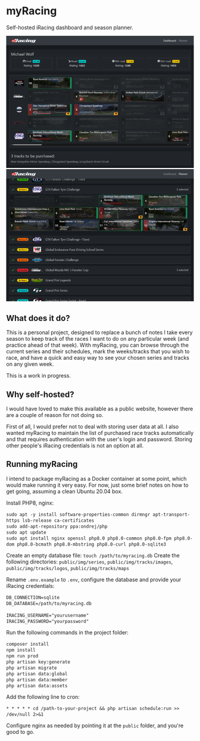 # myRacing
Self-hosted iRacing dashboard and season planner.

![Dashboard](https://github.com/mwgg/myRacing/raw/main/myracing_1.png)
![Planner](https://github.com/mwgg/myRacing/raw/main/myracing_2.png)

## What does it do?
This is a personal project, designed to replace a bunch of notes I take every season to keep track of the races I want to do on any particular week (and practice ahead of that week). With myRacing, you can browse through the current series and their schedules, mark the weeks/tracks that you wish to race, and have a quick and easy way to see your chosen series and tracks on any given week.

This is a work in progress.

## Why self-hosted?
I would have loved to make this available as a public website, however there are a couple of reason for not doing so.

First of all, I would prefer not to deal with storing user data at all. I also wanted myRacing to maintain the list of purchased race tracks automatically and that requires authentication with the user's login and password. Storing other people's iRacing credentials is not an option at all.

## Running myRacing

I intend to package myRacing as a Docker container at some point, which would make running it very easy. For now, just some brief notes on how to get going, assuming a clean Ubuntu 20.04 box.

Install PHP8, nginx:
```
sudo apt -y install software-properties-common dirmngr apt-transport-https lsb-release ca-certificates
sudo add-apt-repository ppa:ondrej/php
sudo apt update
sudo apt install nginx openssl php8.0 php8.0-common php8.0-fpm php8.0-dom php8.0-bcmath php8.0-mbstring php8.0-curl php8.0-sqlite3
```

Create an empty database file: `touch /path/to/myracing.db`
Create the following directories: `public/img/series`, `public/img/tracks/images`, `public/img/tracks/logos`, `public/img/tracks/maps`

Rename `.env.example` to `.env`, configure the database and provide your iRacing credentials:
```
DB_CONNECTION=sqlite
DB_DATABASE=/path/to/myracing.db

IRACING_USERNAME="yourusername"
IRACING_PASSWORD="yourpassword"
```

Run the following commands in the project folder:
```
composer install
npm install
npm run prod
php artisan key:generate
php artisan migrate
php artisan data:global
php artisan data:member
php artisan data:assets
```

Add the following line to cron:
```
* * * * * cd /path-to-your-project && php artisan schedule:run >> /dev/null 2>&1
```

Configure nginx as needed by pointing it at the `public` folder, and you're good to go.